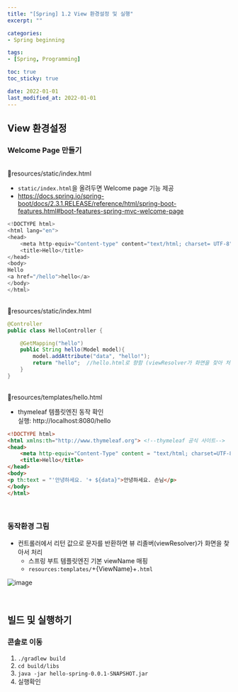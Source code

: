 ```yaml
---
title: "[Spring] 1.2 View 환경설정 및 실행"
excerpt: ""

categories:
- Spring beginning

tags:
- [Spring, Programming]

toc: true
toc_sticky: true

date: 2022-01-01
last_modified_at: 2022-01-01
---
```


## View 환경설정

### Welcome Page 만들기
<br/>
📄resources/static/index.html

- ```static/index.html```을 올려두면 Welcome page 기능 제공
- https://docs.spring.io/spring-boot/docs/2.3.1.RELEASE/reference/html/spring-boot-features.html#boot-features-spring-mvc-welcome-page

```java
<!DOCTYPE html>
<html lang="en">
<head>
    <meta http-equiv="Content-type" content="text/html; charset= UTF-8"/>
    <title>Hello</title>
</head>
<body>
Hello
<a href="/hello">hello</a>
</body>
</html>
```

<br/>
📄resources/static/index.html

```java
@Controller
public class HelloController {

    @GetMapping("hello")
    public String hello(Model model){
        model.addAttribute("data", "hello!");
        return "hello";  //hello.html로 향함 (viewResolver가 화면을 찾아 처리)
    }
}
```

<br/>
📄resources/templates/hello.html  

- thymeleaf 템플릿엔진 동작 확인  
    실행: http://localhost:8080/hello

```html
<!DOCTYPE html>
<html xmlns:th="http://www.thymeleaf.org"> <!--thymeleaf 공식 사이트-->
<head>
    <meta http-equiv="Content-Type" content = "text/html; charset=UTF-8">
    <title>Hello</title>
</head>
<body>
<p th:text = "'안녕하세요. '+ ${data}">안녕하세요. 손님</p>
</body>
</html>
```


<br/>

### 동작환경 그림
- 컨트롤러에서 리턴 값으로 문자를 반환하면 뷰 리졸버(viewResolver)가 화면을 찾아서 처리
    - 스프링 부트 템플릿엔진 기본 viewName 매핑
    - ```resources:templates/```+{ViewName}+```.html```

![image](https://user-images.githubusercontent.com/96652450/210170398-af802f03-ef85-400a-a904-29efd7a10492.png)

<br/>

## 빌드 및 실행하기
### 콘솔로 이동
1. ```./gradlew build```
2. ```cd build/libs```
3. ```java -jar hello-spring-0.0.1-SNAPSHOT.jar```
4. 실행확인 